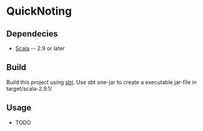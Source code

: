 QuickNoting
===========

Dependecies
-----------
* [Scala](http://www.scala-lang.org) -- 2.9 or later

Build
-----
Build this project using [sbt](https://github.com/harrah/xsbt).
Use sbt one-jar to create a executable jar-file in target/scala-2.9.1/

Usage
-----
* TODO